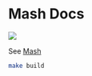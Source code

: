 # Mash Docs

<a href="https://pypi.org/project/mash-shell" title="PyPI"><img src="https://img.shields.io/badge/pypi-v0.2.0-blue"/></a>

See [Mash](https://github.com/voschezang/mash)

```sh
make build
```

